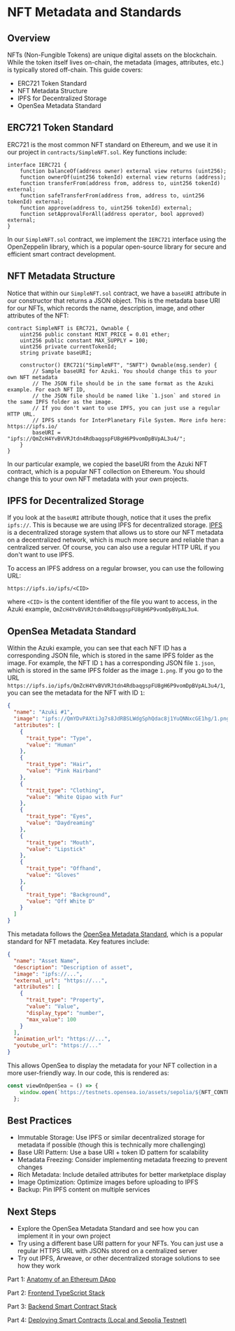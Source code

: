 # NFT Metadata and Standards

## Overview

NFTs (Non-Fungible Tokens) are unique digital assets on the blockchain. While the token itself lives on-chain, the metadata (images, attributes, etc.) is typically stored off-chain. This guide covers:

- ERC721 Token Standard
- NFT Metadata Structure
- IPFS for Decentralized Storage
- OpenSea Metadata Standard

## ERC721 Token Standard

ERC721 is the most common NFT standard on Ethereum, and we use it in our project in `contracts/SimpleNFT.sol`. Key functions include:

```solidity
interface IERC721 {
    function balanceOf(address owner) external view returns (uint256);
    function ownerOf(uint256 tokenId) external view returns (address);
    function transferFrom(address from, address to, uint256 tokenId) external;
    function safeTransferFrom(address from, address to, uint256 tokenId) external;
    function approve(address to, uint256 tokenId) external;
    function setApprovalForAll(address operator, bool approved) external;
}

```
In our `SimpleNFT.sol` contract, we implement the `IERC721` interface using the OpenZeppelin library, which is a popular open-source library for secure and efficient smart contract development.

## NFT Metadata Structure

Notice that within our `SimpleNFT.sol` contract, we have a `baseURI` attribute in our constructor that returns a JSON object. This is the metadata base URI for our NFTs, which records the name, description, image, and other attributes of the NFT:

```solidity
contract SimpleNFT is ERC721, Ownable {
    uint256 public constant MINT_PRICE = 0.01 ether;
    uint256 public constant MAX_SUPPLY = 100;
    uint256 private currentTokenId;
    string private baseURI;

    constructor() ERC721("SimpleNFT", "SNFT") Ownable(msg.sender) {
        // Sample baseURI for Azuki. You should change this to your own NFT metadata
        // The JSON file should be in the same format as the Azuki example. For each NFT ID,
        // the JSON file should be named like `1.json` and stored in the same IPFS folder as the image.
        // If you don't want to use IPFS, you can just use a regular HTTP URL.
        // IPFS stands for InterPlanetary File System. More info here: https://ipfs.io/
        baseURI = "ipfs://QmZcH4YvBVVRJtdn4RdbaqgspFU8gH6P9vomDpBVpAL3u4/";
    }
}
```

In our particular example, we copied the baseURI from the Azuki NFT contract, which is a popular NFT collection on Ethereum. You should change this to your own NFT metadata with your own projects.

## IPFS for Decentralized Storage

If you look at the `baseURI` attribute though, notice that it uses the prefix `ipfs://`. This is because we are using IPFS for decentralized storage. [IPFS](https://ipfs.io/) is a decentralized storage system that allows us to store our NFT metadata on a decentralized network, which is much more secure and reliable than a centralized server. Of course, you can also use a regular HTTP URL if you don't want to use IPFS.

To access an IPFS address on a regular browser, you can use the following URL:
```
https://ipfs.io/ipfs/<CID>
```

where `<CID>` is the content identifier of the file you want to access, in the Azuki example, `QmZcH4YvBVVRJtdn4RdbaqgspFU8gH6P9vomDpBVpAL3u4`.

## OpenSea Metadata Standard

Within the Azuki example, you can see that each NFT ID has a corresponding JSON file, which is stored in the same IPFS folder as the image. For example, the NFT ID `1` has a corresponding JSON file `1.json`, which is stored in the same IPFS folder as the image `1.png`. If you go to the URL `https://ipfs.io/ipfs/QmZcH4YvBVVRJtdn4RdbaqgspFU8gH6P9vomDpBVpAL3u4/1`, you can see the metadata for the NFT with ID `1`:

```json
{
  "name": "Azuki #1",
  "image": "ipfs://QmYDvPAXtiJg7s8JdRBSLWdgSphQdac8j1YuQNNxcGE1hg/1.png",
  "attributes": [
    {
      "trait_type": "Type",
      "value": "Human"
    },
    {
      "trait_type": "Hair",
      "value": "Pink Hairband"
    },
    {
      "trait_type": "Clothing",
      "value": "White Qipao with Fur"
    },
    {
      "trait_type": "Eyes",
      "value": "Daydreaming"
    },
    {
      "trait_type": "Mouth",
      "value": "Lipstick"
    },
    {
      "trait_type": "Offhand",
      "value": "Gloves"
    },
    {
      "trait_type": "Background",
      "value": "Off White D"
    }
  ]
}
```

This metadata follows the [OpenSea Metadata Standard](https://docs.opensea.io/docs/metadata-standards), which is a popular standard for NFT metadata. Key features include:

```json
{
  "name": "Asset Name",
  "description": "Description of asset",
  "image": "ipfs://...",
  "external_url": "https://...",
  "attributes": [
    {
      "trait_type": "Property",
      "value": "Value",
      "display_type": "number",
      "max_value": 100
    }
  ],
  "animation_url": "https://...",
  "youtube_url": "https://..."
}
```

This allows OpenSea to display the metadata for your NFT collection in a more user-friendly way. In our code, this is rendered as:

```ts
const viewOnOpenSea = () => {
    window.open(`https://testnets.opensea.io/assets/sepolia/${NFT_CONTRACT_ADDRESS}`, '_blank');
  };
```

## Best Practices

- Immutable Storage: Use IPFS or similar decentralized storage for metadata if possible (though this is technically more challenging)
- Base URI Pattern: Use a base URI + token ID pattern for scalability
- Metadata Freezing: Consider implementing metadata freezing to prevent changes
- Rich Metadata: Include detailed attributes for better marketplace display
- Image Optimization: Optimize images before uploading to IPFS
- Backup: Pin IPFS content on multiple services

## Next Steps

- Explore the OpenSea Metadata Standard and see how you can implement it in your own project
- Try using a different base URI pattern for your NFTs. You can just use a regular HTTPS URL with JSONs stored on a centralized server
- Try out IPFS, Arweave, or other decentralized storage solutions to see how they work

Part 1: [Anatomy of an Ethereum DApp](docs/1-intro.md)

Part 2: [Frontend TypeScript Stack](docs/2-frontend.md)

Part 3: [Backend Smart Contract Stack](docs/3-backend.md)

Part 4: [Deploying Smart Contracts (Local and Sepolia Testnet)](docs/4-deploy.md)
